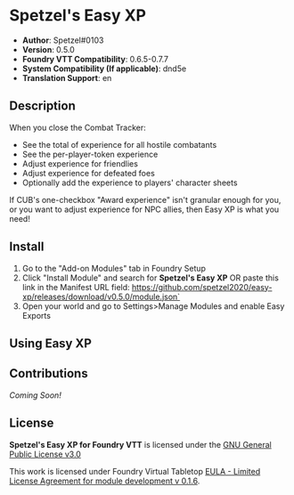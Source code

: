 # Spetzel's Easy XP

* **Author**: Spetzel#0103
* **Version**: 0.5.0
* **Foundry VTT Compatibility**: 0.6.5-0.7.7
* **System Compatibility (If applicable)**: dnd5e
* **Translation Support**: en

## Description
When you close the Combat Tracker:
- See the total of experience for all hostile combatants
- See the per-player-token experience
- Adjust experience for friendlies
- Adjust experience for defeated foes
- Optionally add the experience to players' character sheets

If CUB's one-checkbox "Award experience" isn't granular enough for you, or you want to adjust experience for NPC allies, then Easy XP is what you need!

## Install

1. Go to the "Add-on Modules" tab in Foundry Setup
2. Click "Install Module" and search for **Spetzel's Easy XP** OR paste this link in the Manifest URL field: https://github.com/spetzel2020/easy-xp/releases/download/v0.5.0/module.json`
3. Open your world and go to Settings>Manage Modules and enable Easy Exports

## Using Easy XP
## Contributions
*Coming Soon!*

## License
**Spetzel's Easy XP for Foundry VTT** is licensed under the [GNU General Public License v3.0](https://github.com/spetzel2020/easy-xp/blob/master/LICENSE)

This work is licensed under Foundry Virtual Tabletop [EULA - Limited License Agreement for module development v 0.1.6](http://foundryvtt.com/pages/license.html).
